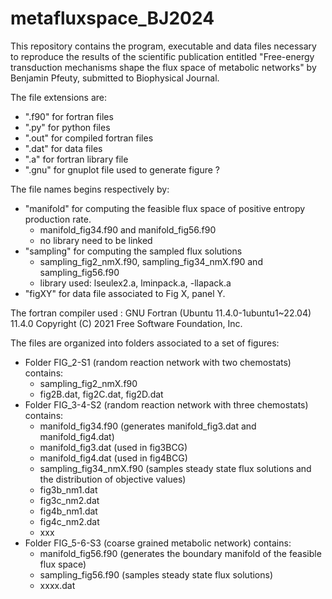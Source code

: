 # metafluxspace_BJ2024
This repository contains the program, executable and data files necessary to reproduce the results of the scientific publication entitled "Free-energy transduction mechanisms shape the flux space of metabolic networks" by Benjamin Pfeuty, submitted to Biophysical Journal.

The file extensions are:
- ".f90" for fortran files
- ".py" for python files
- ".out" for compiled fortran files
- ".dat" for data files
- ".a" for fortran library file
- ".gnu" for gnuplot file used to generate figure ?
  
The file names begins respectively by:
- "manifold" for computing the feasible flux space of positive entropy production rate.
  - manifold_fig34.f90 and manifold_fig56.f90
  - no library need to be linked
- "sampling" for computing the sampled flux solutions
  - sampling_fig2_nmX.f90, sampling_fig34_nmX.f90 and sampling_fig56.f90
  - library used: lseulex2.a, lminpack.a, -llapack.a
- "figXY" for data file associated to Fig X, panel Y.
  
The fortran compiler used :
GNU Fortran (Ubuntu 11.4.0-1ubuntu1~22.04) 11.4.0
Copyright (C) 2021 Free Software Foundation, Inc.

The files are organized into folders associated to a set of figures:
- Folder FIG_2-S1 (random reaction network with two chemostats) contains:
  - sampling_fig2_nmX.f90
  - fig2B.dat, fig2C.dat, fig2D.dat
- Folder FIG_3-4-S2 (random reaction network with three chemostats) contains:
  - manifold_fig34.f90 (generates manifold_fig3.dat and manifold_fig4.dat)
  - manifold_fig3.dat (used in fig3BCG)
  - manifold_fig4.dat (used in fig4BCG)
  - sampling_fig34_nmX.f90 (samples steady state flux solutions and the distribution of objective values)
  - fig3b_nm1.dat
  - fig3c_nm2.dat
  - fig4b_nm1.dat
  - fig4c_nm2.dat 
  - xxx
- Folder FIG_5-6-S3 (coarse grained metabolic network) contains:
  - manifold_fig56.f90 (generates the boundary manifold of the feasible flux space)
  - sampling_fig56.f90  (samples steady state flux solutions)
  - xxxx.dat
